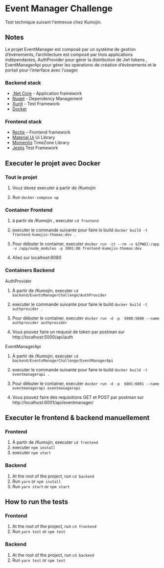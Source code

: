 # Event Manager Challenge

Test technique suivant l'entrevue chez Kumojin.

## Notes
Le projet EventManager est composé par un système de gestion d’événements, l’architecture est composé par trois applications indépendantes, AuthProvider pour gérer la distribution de Jwt tokens , EventManagerApi pour gérer les opérations de création d’évènements et le portail pour l’interface avec l’usager.

### Backend stack
* [.Net Core](https://dotnet.microsoft.com/download) - Application framework
* [Nuget](https://www.nuget.org) - Dependency Management
* [Xunit](https://xunit.net/)  - Test Framework
* [Docker](https://docs.docker.com)

### Frontend stack
* [Rectjs](https://reactjs.org/) – Frontend framework
* [Material Ui](https://mui.com/) Ui Library
* [Momentjs]( https://momentjs.com/) TimeZone Library
* [Jestjs]( https://jestjs.io/) Test Framework


## Executer le projet avec Docker

### Tout le projet

1. Vouz devez executer à partir de /Kumojin

2. Run `docker-compose up`

### Container Frontend 

1. à partir de /Kumojin , executer `cd frontend`

2. executer le commande suivante pour faire le build `docker build -t frontend-kumojin-thomas:dev .`

3. Pour débuter le container, executer `docker run -it --rm -v ${PWD}:/app -v /app/node_modules -p 3001:80 frontend-kumojin-thomas:dev`

4. Allez sur localhost:8080

### Containers Backend 

AuthProvider

1. À partir de /Kumojin, executer `cd backend/EventsManagerChallenge/AuthProvider`

2. executer le commande suivante pour faire le build `docker build -t authprovider .`

3. Pour débuter le container, executer `docker run -d -p  5000:5000 --name authprovider authprovider`

4. Vous pouvez faire un request de token par postman sur http://localhost:5000/api/auth

EventManagerApi

1. À partir de /Kumojin, executer `cd backend/EventsManagerChallenge/EventManagerApi`

2. executer le commande suivante pour faire le build `docker build -t eventmanagerapi .`

3. Pour débuter le container, executer `docker run -d -p  6001:6001 --name eventmanagerapi eventmanagerapi`

4. Vous pouvez faire des requisitions GET et POST par postman sur http://localhost:6001/api/eventmanager/


## Executer le frontend & backend manuellement

### Frontend

1. À partir de /Kumojin, executer `cd frontend`
2. executer `npm install`
3. executer `npm start`

### Backend

1. At the root of the project, run `cd backend`
2. Run `yarn` or `npm install`
3. Run `yarn start` or `npm start`

## How to run the tests

### Frontend

1. At the root of the project, run `cd frontend`
2. Run `yarn test` or `npm test`

### Backend

1. At the root of the project, run `cd backend`
2. Run `yarn test` or `npm test`
